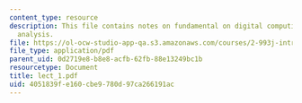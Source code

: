 ```yaml
---
content_type: resource
description: This file contains notes on fundamental on digital computing, and error
  analysis.
file: https://ol-ocw-studio-app-qa.s3.amazonaws.com/courses/2-993j-introduction-to-numerical-analysis-for-engineering-13-002j-spring-2005/4051839fe160cbe9780d97ca266191ac_lect_1.pdf
file_type: application/pdf
parent_uid: 0d2719e8-b8e8-acfb-62fb-88e13249bc1b
resourcetype: Document
title: lect_1.pdf
uid: 4051839f-e160-cbe9-780d-97ca266191ac
---
```

